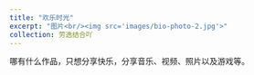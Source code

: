 ```yaml
---
title: "欢乐时光"
excerpt: "图片<br/><img src='images/bio-photo-2.jpg'>"
collection: 劳逸结合吖
---
```


哪有什么作品，只想分享快乐，分享音乐、视频、照片以及游戏等。         
